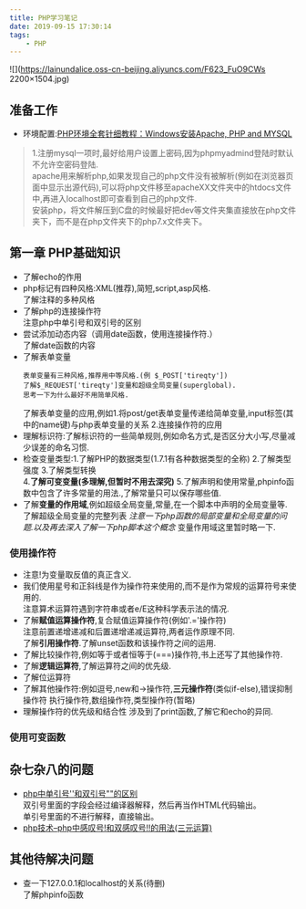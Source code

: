 ```yaml
---
title: PHP学习笔记  
date: 2019-09-15 17:30:14  
tags:  
    - PHP  
---
```


![](https://lainundalice.oss-cn-beijing.aliyuncs.com/F623_FuO9CWs 2200×1504.jpg)  
<!-- more -->  
## 准备工作  
* 环境配置:[PHP环境全套针细教程：Windows安装Apache, PHP and MYSQL](https://zhuanlan.zhihu.com/p/81050071)  
> 1.注册mysql一项时,最好给用户设置上密码,因为phpmyadmind登陆时默认不允许空密码登陆.  
  apache用来解析php,如果发现自己的php文件没有被解析(例如在浏览器页面中显示出源代码),可以将php文件移至apacheXX文件夹中的htdocs文件中,再进入localhost即可查看到自己的php文件.  
  安装php，将文件解压到C盘的时候最好把dev等文件夹集直接放在php文件夹下，而不是在php文件夹下的php7.x文件夹下。  
## 第一章 PHP基础知识   
* 了解echo的作用  
* php标记有四种风格:XML(推荐),简短,script,asp风格.  
  了解注释的多种风格  
* 了解php的连接操作符  
  注意php中单引号和双引号的区别  
* 尝试添加动态内容（调用date函数，使用连接操作符.）  
  了解date函数的内容  
* 了解表单变量  
  ```  
  表单变量有三种风格,推荐用中等风格.(例 $_POST['tireqty'])  
  了解$_REQUEST['tireqty']变量和超级全局变量(superglobal).  
  思考一下为什么最好不用简单风格.  
  ```  
  了解表单变量的应用,例如1.将post/get表单变量传递给简单变量,input标签(其中的name键)与php表单变量的关系 2.连接操作符的应用  
* 理解标识符:了解标识符的一些简单规则,例如命名方式,是否区分大小写,尽量减少误差的命名习惯.  
* 检查变量类型:1.了解PHP的数据类型(1.7.1有各种数据类型的全称) 2.了解类型强度 3.了解类型转换  
  4.**了解可变变量(多理解,但暂时不用去深究)** 5.了解声明和使用常量,phpinfo函数中包含了许多常量的用法.,了解常量只可以保存哪些值.  
* 了解**变量的作用域**,例如超级全局变量,常量,在一个脚本中声明的全局变量等.  
  了解超级全局变量的完整列表
  *注意一下php函数的局部变量和全局变量的问题.以及再去深入了解一下php脚本这个概念*
  变量作用域这里暂时略一下.  

### 使用操作符  
* 注意!为变量取反值的真正含义.  
* 我们使用星号和正斜线是作为操作符来使用的,而不是作为常规的运算符号来使用的.  
  注意算术运算符遇到字符串或者e/E这种科学表示法的情况.  
* 了解**赋值运算操作符**,复合赋值运算操作符(例如'.='操作符)  
  注意前置递增递减和后置递增递减运算符,两者运作原理不同.  
  了解**引用操作符**.了解unset函数和该操作符之间的运用.  
* 了解比较操作符,例如等于或者恒等于(===)操作符,书上还写了其他操作符.  
* 了解**逻辑运算符**,了解运算符之间的优先级.
* 了解位运算符
* 了解其他操作符:例如逗号,new和->操作符,**三元操作符**(类似if-else),错误抑制操作符
  执行操作符,数组操作符,类型操作符(暂略)
* 理解操作符的优先级和结合性
  涉及到了print函数,了解它和echo的异同.

### 使用可变函数

## 杂七杂八的问题  
* [php中单引号''和双引号""的区别](https://www.cnblogs.com/propheterLiu/p/5878998.html)  
  双引号里面的字段会经过编译器解释，然后再当作HTML代码输出。  
  单引号里面的不进行解释，直接输出。  
* [php技术–php中感叹号!和双感叹号!!的用法(三元运算)](https://www.cnblogs.com/jijm123/p/7623928.html)  
## 其他待解决问题  
* 查一下127.0.0.1和localhost的关系(待删)  
  了解phpinfo函数  
